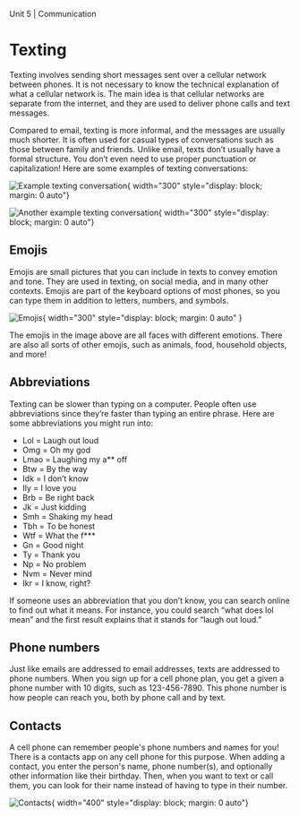 Unit 5 | Communication

# Texting

Texting involves sending short messages sent over a cellular network between phones. It is not necessary to know the technical explanation of what a cellular network is. The main idea is that cellular networks are separate from the internet, and they are used to deliver phone calls and text messages.

Compared to email, texting is more informal, and the messages are usually much shorter. It is often used for casual types of conversations such as those between family and friends. Unlike email, texts don’t usually have a formal structure. You don’t even need to use proper punctuation or capitalization! Here are some examples of texting conversations:

![Example texting conversation](/course/5-communication/text-conversation1.png){ width="300" style="display: block; margin: 0 auto"}

![Another example texting conversation](/course/5-communication/text-conversation2.png){ width="300" style="display: block; margin: 0 auto"}

## Emojis

Emojis are small pictures that you can include in texts to convey emotion and tone. They are used in texting, on social media, and in many other contexts. Emojis are part of the keyboard options of most phones, so you can type them in addition to letters, numbers, and symbols.

![Emojis](/course/5-communication/emojis.png){ width="300" style="display: block; margin: 0 auto" }

The emojis in the image above are all faces with different emotions. There are also all sorts of other emojis, such as animals, food, household objects, and more!

## Abbreviations

Texting can be slower than typing on a computer. People often use abbreviations since they’re faster than typing an entire phrase. Here are some abbreviations you might run into:

- Lol = Laugh out loud
- Omg = Oh my god
- Lmao = Laughing my a\*\* off
- Btw = By the way
- Idk = I don’t know
- Ily = I love you
- Brb = Be right back
- Jk = Just kidding
- Smh = Shaking my head
- Tbh = To be honest
- Wtf = What the f\*\*\*
- Gn = Good night
- Ty = Thank you
- Np = No problem
- Nvm = Never mind
- Ikr = I know, right?

If someone uses an abbreviation that you don’t know, you can search online to find out what it means. For instance, you could search “what does lol mean” and the first result explains that it stands for “laugh out loud.”

## Phone numbers

Just like emails are addressed to email addresses, texts are addressed to phone numbers. When you sign up for a cell phone plan, you get a given a phone number with 10 digits, such as 123-456-7890. This phone number is how people can reach you, both by phone call and by text.

## Contacts

A cell phone can remember people's phone numbers and names for you! There is a contacts app on any cell phone for this purpose. When adding a contact, you enter the person's name, phone number(s), and optionally other information like their birthday. Then, when you want to text or call them, you can look for their name instead of having to type in their number.

![Contacts](/course/5-communication/contacts.png){ width="400" style="display: block; margin: 0 auto"}
